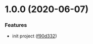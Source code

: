 # 1.0.0 (2020-06-07)


### Features

* init project ([f90d332](https://github.com/qbright/electron-task-queues/commit/f90d3324518b9aee292f66cf29c41a65161c6f5a))



